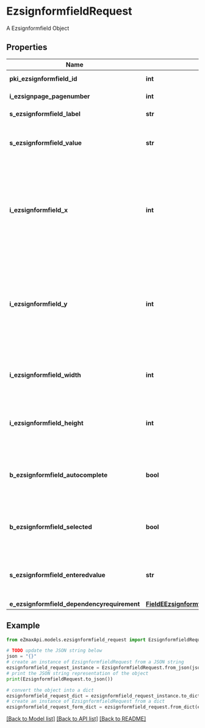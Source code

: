 # EzsignformfieldRequest

A Ezsignformfield Object

## Properties

Name | Type | Description | Notes
------------ | ------------- | ------------- | -------------
**pki_ezsignformfield_id** | **int** | The unique ID of the Ezsignformfield | [optional] 
**i_ezsignpage_pagenumber** | **int** | The page number in the Ezsigndocument | 
**s_ezsignformfield_label** | **str** | The Label for the Ezsignformfield | 
**s_ezsignformfield_value** | **str** | The value for the Ezsignformfield  This can only be set if eEzsignformfieldgroupType is Checkbox or Radio | [optional] 
**i_ezsignformfield_x** | **int** | The X coordinate (Horizontal) where to put the Ezsignformfield on the Ezsignpage.  Coordinate is calculated at 100dpi (dot per inch). So for example, if you want to put the Ezsignformfield 2 inches from the left border of the page, you would use \&quot;200\&quot; for the X coordinate. | 
**i_ezsignformfield_y** | **int** | The Y coordinate (Vertical) where to put the Ezsignformfield on the Ezsignpage.  Coordinate is calculated at 100dpi (dot per inch). So for example, if you want to put the Ezsignformfield 3 inches from the top border of the page, you would use \&quot;300\&quot; for the Y coordinate. | 
**i_ezsignformfield_width** | **int** | The Width of the Ezsignformfield in pixels calculated at 100 DPI  The allowed values are varying based on the eEzsignformfieldgroupType.  | eEzsignformfieldgroupType | Valid values | | ------------------------- | ------------ | | Checkbox                  | 22           | | Dropdown                  | 22-65535     | | Radio                     | 22           | | Text                      | 22-65535     | | Textarea                  | 22-65535     | | 
**i_ezsignformfield_height** | **int** | The Height of the Ezsignformfield in pixels calculated at 100 DPI  The allowed values are varying based on the eEzsignformfieldgroupType.  | eEzsignformfieldgroupType | Valid values | | ------------------------- | ------------ | | Checkbox                  | 22           | | Dropdown                  | 22           | | Radio                     | 22           | | Text                      | 22           | | Textarea                  | 22-65535     |  | 
**b_ezsignformfield_autocomplete** | **bool** | Whether the Ezsignformfield allows the use of the autocomplete of the browser.  This can only be set if eEzsignformfieldgroupType is **Text** | [optional] 
**b_ezsignformfield_selected** | **bool** | Whether the Ezsignformfield is selected or not by default.  This can only be set if eEzsignformfieldgroupType is **Checkbox** or **Radio** | [optional] 
**s_ezsignformfield_enteredvalue** | **str** | This is the value enterred for the Ezsignformfield  This can only be set if eEzsignformfieldgroupType is **Dropdown**, **Text** or **Textarea** | [optional] 
**e_ezsignformfield_dependencyrequirement** | [**FieldEEzsignformfieldDependencyrequirement**](FieldEEzsignformfieldDependencyrequirement.md) |  | [optional] 

## Example

```python
from eZmaxApi.models.ezsignformfield_request import EzsignformfieldRequest

# TODO update the JSON string below
json = "{}"
# create an instance of EzsignformfieldRequest from a JSON string
ezsignformfield_request_instance = EzsignformfieldRequest.from_json(json)
# print the JSON string representation of the object
print(EzsignformfieldRequest.to_json())

# convert the object into a dict
ezsignformfield_request_dict = ezsignformfield_request_instance.to_dict()
# create an instance of EzsignformfieldRequest from a dict
ezsignformfield_request_form_dict = ezsignformfield_request.from_dict(ezsignformfield_request_dict)
```
[[Back to Model list]](../README.md#documentation-for-models) [[Back to API list]](../README.md#documentation-for-api-endpoints) [[Back to README]](../README.md)


